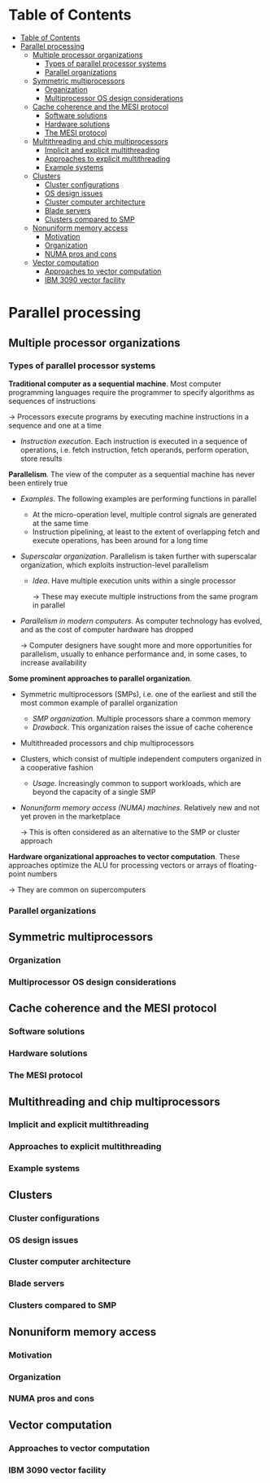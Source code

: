 <!-- TOC titleSize:1 tabSpaces:2 depthFrom:1 depthTo:6 withLinks:1 updateOnSave:1 orderedList:0 skip:0 title:1 charForUnorderedList:* -->
# Table of Contents
- [Table of Contents](#table-of-contents)
- [Parallel processing](#parallel-processing)
  - [Multiple processor organizations](#multiple-processor-organizations)
    - [Types of parallel processor systems](#types-of-parallel-processor-systems)
    - [Parallel organizations](#parallel-organizations)
  - [Symmetric multiprocessors](#symmetric-multiprocessors)
    - [Organization](#organization)
    - [Multiprocessor OS design considerations](#multiprocessor-os-design-considerations)
  - [Cache coherence and the MESI protocol](#cache-coherence-and-the-mesi-protocol)
    - [Software solutions](#software-solutions)
    - [Hardware solutions](#hardware-solutions)
    - [The MESI protocol](#the-mesi-protocol)
  - [Multithreading and chip multiprocessors](#multithreading-and-chip-multiprocessors)
    - [Implicit and explicit multithreading](#implicit-and-explicit-multithreading)
    - [Approaches to explicit multithreading](#approaches-to-explicit-multithreading)
    - [Example systems](#example-systems)
  - [Clusters](#clusters)
    - [Cluster configurations](#cluster-configurations)
    - [OS design issues](#os-design-issues)
    - [Cluster computer architecture](#cluster-computer-architecture)
    - [Blade servers](#blade-servers)
    - [Clusters compared to SMP](#clusters-compared-to-smp)
  - [Nonuniform memory access](#nonuniform-memory-access)
    - [Motivation](#motivation)
    - [Organization](#organization-1)
    - [NUMA pros and cons](#numa-pros-and-cons)
  - [Vector computation](#vector-computation)
    - [Approaches to vector computation](#approaches-to-vector-computation)
    - [IBM 3090 vector facility](#ibm-3090-vector-facility)
<!-- /TOC -->

# Parallel processing
## Multiple processor organizations
### Types of parallel processor systems
**Traditional computer as a sequential machine**. Most computer programming languages require the programmer to specify algorithms as sequences of instructions

$\to$ Processors execute programs by executing machine instructions in a sequence and one at a time
* *Instruction execution*. Each instruction is executed in a sequence of operations, i.e. fetch instruction, fetch operands, perform operation, store results

**Parallelism**. The view of the computer as a sequential machine has never been entirely true
* *Examples*. The following examples are performing functions in parallel
    * At the micro-operation level, multiple control signals are generated at the same time
    * Instruction pipelining, at least to the extent of overlapping fetch and execute operations, has been around for a long time
* *Superscalar organization*. Parallelism is taken further with superscalar organization, which exploits instruction-level parallelism
    * *Idea*. Have multiple execution units within a single processor
        
        $\to$ These may execute multiple instructions from the same program in parallel
* *Parallelism in modern computers*. As computer technology has evolved, and as the cost of computer hardware has dropped
    
    $\to$ Computer designers have sought more and more opportunities for parallelism, usually to enhance performance and, in some cases, to increase availability

**Some prominent approaches to parallel organization**. 
* Symmetric multiprocessors (SMPs), i.e. one of the earliest and still the most common example of parallel organization
    * *SMP organization*. Multiple processors share a common memory
    * *Drawback*. This organization raises the issue of cache coherence
* Multithreaded processors and chip multiprocessors
* Clusters, which consist of multiple independent computers organized in a cooperative fashion
    * *Usage*. Increasingly common to support workloads, which are beyond the capacity of a single SMP
* *Nonuniform memory access (NUMA) machines*. Relatively new and not yet proven in the marketplace
    
    $\to$ This is often considered as an alternative to the SMP or cluster approach

**Hardware organizational approaches to vector computation**. These approaches optimize the ALU for processing vectors or arrays of floating-point numbers

$\to$ They are common on supercomputers

### Parallel organizations

## Symmetric multiprocessors

### Organization

### Multiprocessor OS design considerations

## Cache coherence and the MESI protocol

### Software solutions

### Hardware solutions

### The MESI protocol

## Multithreading and chip multiprocessors

### Implicit and explicit multithreading

### Approaches to explicit multithreading

### Example systems

## Clusters

### Cluster configurations

### OS design issues

### Cluster computer architecture

### Blade servers

### Clusters compared to SMP

## Nonuniform memory access

### Motivation

### Organization

### NUMA pros and cons

## Vector computation

### Approaches to vector computation

### IBM 3090 vector facility